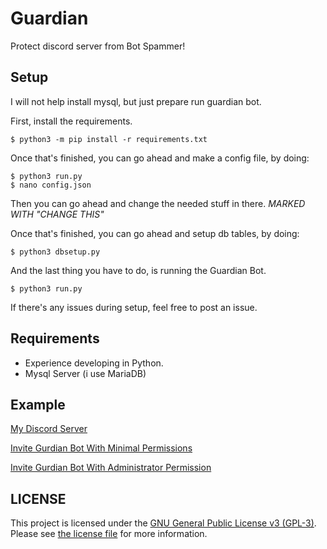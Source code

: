 
#  Guardian

Protect discord server from Bot Spammer!

## Setup
I will not help install mysql, but just prepare run guardian bot.

First, install the requirements.
```
$ python3 -m pip install -r requirements.txt
```
Once that's finished, you can go ahead and make a config file, by doing:
```
$ python3 run.py
$ nano config.json
```
Then you can go ahead and change the needed stuff in there. _MARKED WITH "CHANGE THIS"_

Once that's finished, you can go ahead and setup db tables, by doing:
```
$ python3 dbsetup.py
```

And the last thing you have to do, is running the Guardian Bot.
```
$ python3 run.py
```
If there's any issues during setup, feel free to post an issue.



## Requirements

- Experience developing in Python.
- Mysql Server (i use MariaDB)

  

## Example

[My Discord Server](https://discord.nerina.moe)



[Invite Gurdian Bot With Minimal Permissions](https://discord.com/oauth2/authorize?client_id=852955874456764459&scope=bot&permissions=2416307280)



[Invite Gurdian Bot With Administrator Permission](https://discord.com/oauth2/authorize?client_id=852955874456764459&scope=bot&permissions=8)
  

##  LICENSE

This project is licensed under the [GNU General Public License v3 (GPL-3)](https://tldrlegal.com/license/gnu-general-public-license-v3-(gpl-3)). 
Please see [the license file](LICENSE) for more information.
